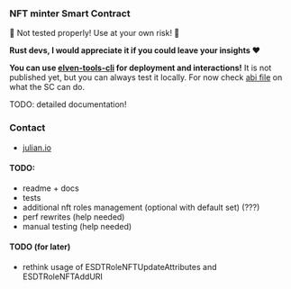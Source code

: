 ### NFT minter Smart Contract 

🚨 Not tested properly! Use at your own risk! 🚨

**Rust devs, I would appreciate it if you could leave your insights ❤️**

**You can use [elven-tools-cli](https://github.com/juliancwirko/elven-tools-cli/tree/development) for deployment and interactions!** It is not published yet, but you can always test it locally. For now check [abi file](https://github.com/juliancwirko/elven-nft-minter-sc/blob/development/output/elven-nft-minter.abi.json) on what the SC can do.

TODO: detailed documentation!

### Contact

- [julian.io](https://www.julian.io/)

#### TODO:
- readme + docs
- tests
- additional nft roles management (optional with default set) (???)
- perf rewrites (help needed)
- manual testing (help needed)

#### TODO (for later)
- rethink usage of ESDTRoleNFTUpdateAttributes and ESDTRoleNFTAddURI
